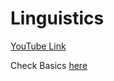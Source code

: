 # Linguistics

[YouTube Link](https://www.youtube.com/watch?v=lgijqrsE4jw)

Check Basics [here](https://github.com/pktippa/learning/blob/master/spoken_languages/english/README.md)